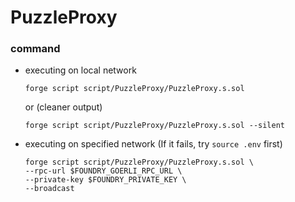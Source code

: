 # PuzzleProxy
### command
- executing on local network
    ```
    forge script script/PuzzleProxy/PuzzleProxy.s.sol
    ```
    or (cleaner output)
    ```
    forge script script/PuzzleProxy/PuzzleProxy.s.sol --silent
    ```
- executing on specified network (If it fails, try `source .env` first)
    ```
    forge script script/PuzzleProxy/PuzzleProxy.s.sol \
    --rpc-url $FOUNDRY_GOERLI_RPC_URL \
    --private-key $FOUNDRY_PRIVATE_KEY \
    --broadcast
    ```